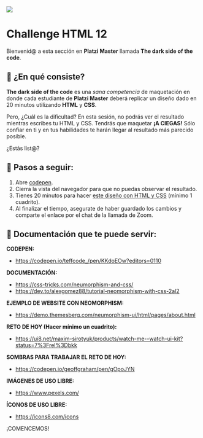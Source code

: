 <img src="https://i.imgur.com/wd7XrVV.png" />

# Challenge HTML 12

Bienvenid@ a esta sección en **Platzi Master** llamada **The dark side of the code**.

## 🌈 ¿En qué consiste?

**The dark side of the code** es una *sana competencia* de maquetación en donde cada estudiante de **Platzi Master** deberá replicar un diseño dado en 20 minutos utilizando **HTML** y **CSS**.

Pero, ¿Cuál es la dificultad? En esta sesión, no podrás ver el resultado mientras escribes tu HTML y CSS. Tendrás que maquetar **¡A CIEGAS!** Sólo confiar en ti y en tus habilidades te harán llegar al resultado más parecido posible.

¿Estás list@?

## 🌈 Pasos a seguir:

1. Abre [codepen](https://codepen.io/).
2. Cierra la vista del navegador para que no puedas observar el resultado.
3. Tienes 20 minutos para hacer [este diseño con HTML y CSS](https://ui8.net/maxim-sirotyuk/products/watch-me--watch-ui-kit?status=7%3Frel%3Dbkk) (mínimo 1 cuadrito). 
4. Al finalizar el tiempo, asegurate de haber guardado los cambios y comparte el enlace por el chat de la llamada de Zoom.

## 🌈 Documentación que te puede servir:

**CODEPEN:** 
- https://codepen.io/teffcode_/pen/KKdoEOw?editors=0110

**DOCUMENTACIÓN:**
- https://css-tricks.com/neumorphism-and-css/
- https://dev.to/alexgomez88/tutorial-neomorphism-with-css-2al2

**EJEMPLO DE WEBSITE CON NEOMORPHISM:**
- https://demo.themesberg.com/neumorphism-ui/html/pages/about.html

**RETO DE HOY (Hacer mínimo un cuadrito):**
- https://ui8.net/maxim-sirotyuk/products/watch-me--watch-ui-kit?status=7%3Frel%3Dbkk

**SOMBRAS PARA TRABAJAR EL RETO DE HOY:**
- https://codepen.io/geoffgraham/pen/gOpoJYN

**IMÁGENES DE USO LIBRE:**
- https://www.pexels.com/

**ÍCONOS DE USO LIBRE:**
- https://icons8.com/icons

¡COMENCEMOS!
